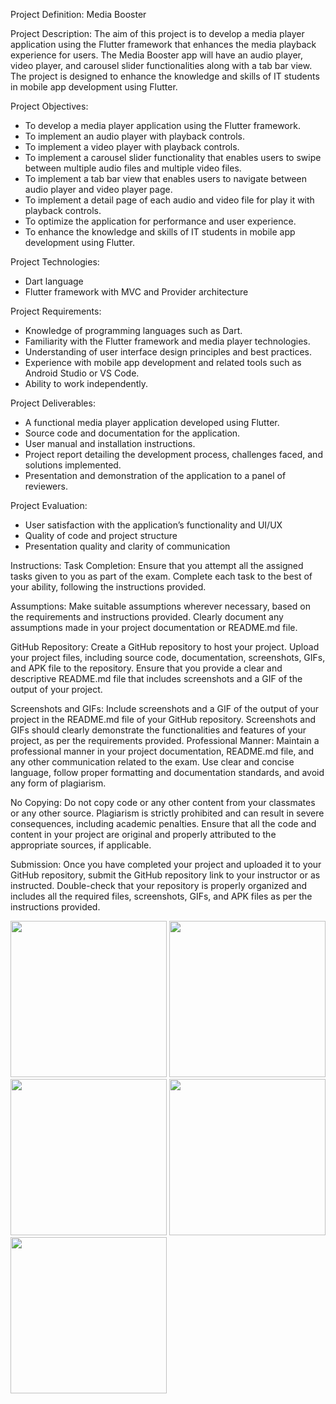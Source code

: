 Project Definition: Media Booster

Project Description:
The aim of this project is to develop a media player application using the Flutter framework that
enhances the media playback experience for users. The Media Booster app will have an audio
player, video player, and carousel slider functionalities along with a tab bar view. The project is
designed to enhance the knowledge and skills of IT students in mobile app development using
Flutter.

Project Objectives:
- To develop a media player application using the Flutter framework.
- To implement an audio player with playback controls.
- To implement a video player with playback controls.
- To implement a carousel slider functionality that enables users to swipe between multiple audio
files and multiple video files.
- To implement a tab bar view that enables users to navigate between audio player and video
player page.
- To implement a detail page of each audio and video file for play it with playback controls.
- To optimize the application for performance and user experience.
- To enhance the knowledge and skills of IT students in mobile app development using Flutter.

Project Technologies:
- Dart language
- Flutter framework with MVC and Provider architecture

Project Requirements:
- Knowledge of programming languages such as Dart.
- Familiarity with the Flutter framework and media player technologies.
- Understanding of user interface design principles and best practices.
- Experience with mobile app development and related tools such as Android Studio or VS Code.
- Ability to work independently.

Project Deliverables:
- A functional media player application developed using Flutter.
- Source code and documentation for the application.
- User manual and installation instructions.
- Project report detailing the development process, challenges faced, and solutions implemented.
- Presentation and demonstration of the application to a panel of reviewers.

Project Evaluation:
- User satisfaction with the application’s functionality and UI/UX
- Quality of code and project structure
- Presentation quality and clarity of communication

Instructions:
Task Completion: Ensure that you attempt all the assigned tasks given to you as part of the
exam. Complete each task to the best of your ability, following the instructions provided.

Assumptions: Make suitable assumptions wherever necessary, based on the requirements and
instructions provided. Clearly document any assumptions made in your project documentation or
README.md file.

GitHub Repository: Create a GitHub repository to host your project. Upload your project files,
including source code, documentation, screenshots, GIFs, and APK file to the repository. Ensure
that you provide a clear and descriptive README.md file that includes screenshots and a GIF of
the output of your project.

Screenshots and GIFs: Include screenshots and a GIF of the output of your project in the
README.md file of your GitHub repository. Screenshots and GIFs should clearly demonstrate
the functionalities and features of your project, as per the requirements provided.
Professional Manner: Maintain a professional manner in your project documentation,
README.md file, and any other communication related to the exam. Use clear and concise
language, follow proper formatting and documentation standards, and avoid any form of
plagiarism.

No Copying: Do not copy code or any other content from your classmates or any other source.
Plagiarism is strictly prohibited and can result in severe consequences, including academic
penalties. Ensure that all the code and content in your project are original and properly attributed
to the appropriate sources, if applicable.

Submission: Once you have completed your project and uploaded it to your GitHub repository,
submit the GitHub repository link to your instructor or as instructed. Double-check that your
repository is properly organized and includes all the required files, screenshots, GIFs, and APK
files as per the instructions provided.

<img src="https://github.com/Vaibhav-Bhalala/Media_Player_App_Vaibhav_AF/assets/122871366/a0a19270-814a-4657-a26f-9df7be7f9a66" width="250px">
<img src="https://github.com/Vaibhav-Bhalala/Media_Player_App_Vaibhav_AF/assets/122871366/5eae2ba9-c7ff-4d63-a061-864c5f4039e7" width="250px">
<img src="https://github.com/Vaibhav-Bhalala/Media_Player_App_Vaibhav_AF/assets/122871366/4a624f43-802a-41d6-b059-d7db2ce128c0" width="250px">
<img src="https://github.com/Vaibhav-Bhalala/Media_Player_App_Vaibhav_AF/assets/122871366/fbcbef9c-fca2-4881-acb3-1f50bf4eb0e8" width="250px">
<img src="https://github.com/Vaibhav-Bhalala/Media_Player_App_Vaibhav_AF/assets/122871366/4a4c8d42-0688-4615-a857-6246910732b2" width="250px">


